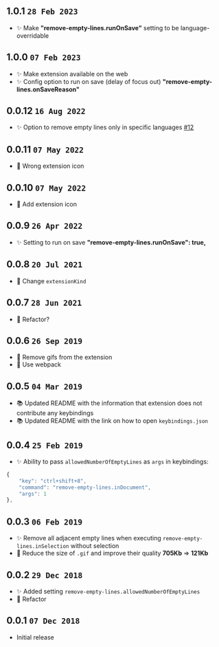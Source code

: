 ## 1.0.1 `28 Feb 2023`

- ✨ Make **"remove-empty-lines.runOnSave"** setting to be language-overridable

## 1.0.0 `07 Feb 2023`

- ✨ Make extension available on the web
- ✨ Config option to run on save (delay of focus out) **"remove-empty-lines.onSaveReason"**

## 0.0.12 `16 Aug 2022`

- ✨ Option to remove empty lines only in specific languages [#12](https://github.com/usernamehw/vscode-remove-empty-lines/issues/12)

## 0.0.11 `07 May 2022`

- 🐛 Wrong extension icon

## 0.0.10 `07 May 2022`

- 🔨 Add extension icon

## 0.0.9 `26 Apr 2022`

- ✨ Setting to run on save **"remove-empty-lines.runOnSave": true,**

## 0.0.8 `20 Jul 2021`

- 🔨 Change `extensionKind`

## 0.0.7 `28 Jun 2021`

- 🔨 Refactor?

## 0.0.6 `26 Sep 2019`

- 🔨 Remove gifs from the extension
- 🔨 Use webpack

## 0.0.5 `04 Mar 2019`

- 📚 Updated README with the information that extension does not contribute any keybindings
- 📚 Updated README with the link on how to open `keybindings.json`

## 0.0.4 `25 Feb 2019`

- ✨ Ability to pass `allowedNumberOfEmptyLines` as `args` in keybindings:

```javascript
{
	"key": "ctrl+shift+8",
	"command": "remove-empty-lines.inDocument",
	"args": 1
},
```

## 0.0.3 `06 Feb 2019`

- ✨ Remove all adjacent empty lines when executing `remove-empty-lines.inSelection` without selection
- 🔨 Reduce the size of `.gif` and improve their quality **705Kb** => **121Kb**

## 0.0.2 `29 Dec 2018`

- ✨ Added setting `remove-empty-lines.allowedNumberOfEmptyLines`
- 🔨 Refactor

## 0.0.1 `07 Dec 2018`
- Initial release

